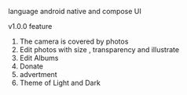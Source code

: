 

language
android native and compose UI

v1.0.0 feature
1. The camera is covered by photos
2. Edit photos with size , transparency and illustrate
3. Edit Albums
4. Donate
5. advertment
6. Theme of Light and Dark

